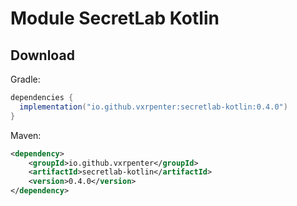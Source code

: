 


# Module SecretLab Kotlin

## Download

Gradle:
```gradle
dependencies {
  implementation("io.github.vxrpenter:secretlab-kotlin:0.4.0")
}
```

Maven:
```xml
<dependency>
    <groupId>io.github.vxrpenter</groupId>
    <artifactId>secretlab-kotlin</artifactId>
    <version>0.4.0</version>
</dependency>
```

